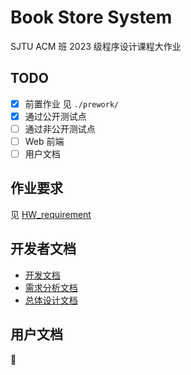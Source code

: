 # Book Store System

SJTU ACM 班 2023 级程序设计课程大作业

## TODO

- [x] 前置作业 见 `./prework/`
- [x] 通过公开测试点
- [ ] 通过非公开测试点
- [ ] Web 前端
- [ ] 用户文档

## 作业要求

见 [HW_requirement](./docs/HW_requirement/)

## 开发者文档

- [开发文档](./docs/dev/开发文档.md)
- [需求分析文档](./docs/dev/需求分析文档.md)
- [总体设计文档](./docs/dev/总体设计文档.md)

## 用户文档

🚧